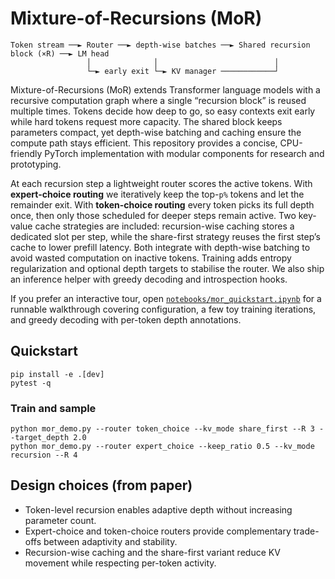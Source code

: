 # Mixture-of-Recursions (MoR)

```
Token stream ──► Router ──► depth-wise batches ──► Shared recursion block (×R) ──► LM head
                 │              │                          │
                 └─► early exit └─► KV manager ────────────┘
```

Mixture-of-Recursions (MoR) extends Transformer language models with a recursive computation graph where a single “recursion block” is reused multiple times. Tokens decide how deep to go, so easy contexts exit early while hard tokens request more capacity. The shared block keeps parameters compact, yet depth-wise batching and caching ensure the compute path stays efficient. This repository provides a concise, CPU-friendly PyTorch implementation with modular components for research and prototyping.

At each recursion step a lightweight router scores the active tokens. With **expert-choice routing** we iteratively keep the top-`p%` tokens and let the remainder exit. With **token-choice routing** every token picks its full depth once, then only those scheduled for deeper steps remain active. Two key-value cache strategies are included: recursion-wise caching stores a dedicated slot per step, while the share-first strategy reuses the first step’s cache to lower prefill latency. Both integrate with depth-wise batching to avoid wasted computation on inactive tokens. Training adds entropy regularization and optional depth targets to stabilise the router. We also ship an inference helper with greedy decoding and introspection hooks.

If you prefer an interactive tour, open [`notebooks/mor_quickstart.ipynb`](notebooks/mor_quickstart.ipynb) for a runnable walkthrough covering configuration, a few toy training iterations, and greedy decoding with per-token depth annotations.

## Quickstart

```
pip install -e .[dev]
pytest -q
```

### Train and sample

```
python mor_demo.py --router token_choice --kv_mode share_first --R 3 --target_depth 2.0
python mor_demo.py --router expert_choice --keep_ratio 0.5 --kv_mode recursion --R 4
```

## Design choices (from paper)

* Token-level recursion enables adaptive depth without increasing parameter count.
* Expert-choice and token-choice routers provide complementary trade-offs between adaptivity and stability.
* Recursion-wise caching and the share-first variant reduce KV movement while respecting per-token activity.
